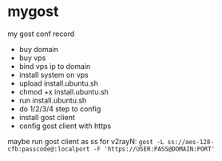 # mygost
my gost conf record

* buy domain
* buy vps
* bind vps ip to domain
* install system on vps
* upload install.ubuntu.sh
* chmod +x install.ubuntu.sh
* run install.ubuntu.sh
* do 1/2/3/4 step to config
* install gost client
* config gost client with https

maybe run gost client as ss for v2rayN: `gost -L ss://aes-128-cfb:passcode@:localport -F 'https://USER:PASS@DOMAIN:PORT'`
